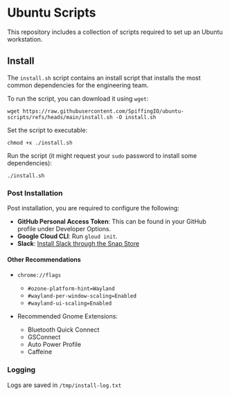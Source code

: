 # Ubuntu Scripts

This repository includes a collection of scripts required to set up an Ubuntu workstation.

## Install

The `install.sh` script contains an install script that installs the most common dependencies for the engineering team.

To run the script, you can download it using `wget`:

```
wget https://raw.githubusercontent.com/SpiffingIO/ubuntu-scripts/refs/heads/main/install.sh -O install.sh
```

Set the script to executable:

```
chmod +x ./install.sh
```

Run the script (it might request your `sudo` password to install some dependencies):

```
./install.sh
```

### Post Installation

Post installation, you are required to configure the following:

- **GitHub Personal Access Token**: This can be found in your GitHub profile under Developer Options.
- **Google Cloud CLI**: Run `gloud init`.
- **Slack**: [Install Slack through the Snap Store](https://slack.com/downloads/linux)

#### Other Recommendations

- `chrome://flags`
  - `#ozone-platform-hint=Wayland`
  - `#wayland-per-window-scaling=Enabled`
  - `#wayland-ui-scaling=Enabled`

- Recommended Gnome Extensions:
  - Bluetooth Quick Connect
  - GSConnect
  - Auto Power Profile
  - Caffeine

### Logging

Logs are saved in `/tmp/install-log.txt`
